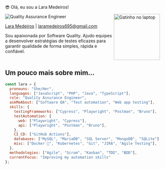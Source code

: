 😎 Olá, eu sou a Lara Medeiros!

<img src="https://media.giphy.com/media/JIX9t2j0ZTN9S/giphy.gif" align="right" width="150" alt="Gatinho no laptop">

![Quality Assurance Engineer](https://img.shields.io/badge/Quality%20Assurance-Engineer-blue?style=flat-square&logo=appveyor)

[Lara Medeiros](https://github.com/lara-medeiros) | [laramedeiros695@gmail.com](mailto:laramedeiros695@gmail.com)

Sou apaixonada por Software Quality. Ajudo equipes a desenvolver estratégias de testes eficazes para garantir qualidade de forma simples, rápida e confiável.

<div style="clear: both;"></div>

## Um pouco mais sobre mim...

```javascript
const lara = {
  pronouns: "She/Her",
  languages: ["JavaScript", "PHP", "Java", "TypeScript"],
  role: "Quality Assurance Engineer",
  askMeAbout: ["Software QA", "Test automation", "Web app testing"],
  skills: {
    testingFrameworks: ["Cypress", "Playwright", "Postman", "Bruno"],
    testAutomation: {
      web: ["Playwright", "Cypress"],
      api: ["Playwright", "Postman", "Bruno"],
    },
    CI_CD: ["GitHub Actions"],
    databases: ["MySQL", "MariaDB", "SQL Server", "MongoDB", "SQLite"],
    misc: ["Docker 🐳", "Kubernetes", "Git", "JIRA", "Agile Testing"],
  },
  methodologies: ["Agile", "Scrum", "Kanban", "TDD", "BDD"],
  currentFocus: "Improving my automation skills"
};
